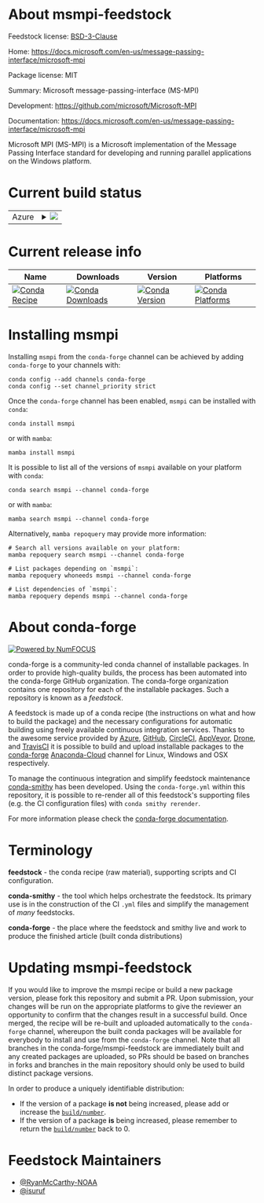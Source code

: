 About msmpi-feedstock
=====================

Feedstock license: [BSD-3-Clause](https://github.com/conda-forge/msmpi-feedstock/blob/main/LICENSE.txt)

Home: https://docs.microsoft.com/en-us/message-passing-interface/microsoft-mpi

Package license: MIT

Summary: Microsoft message-passing-interface (MS-MPI)

Development: https://github.com/microsoft/Microsoft-MPI

Documentation: https://docs.microsoft.com/en-us/message-passing-interface/microsoft-mpi

Microsoft MPI (MS-MPI) is a Microsoft implementation of the Message Passing
Interface standard for developing and running parallel applications on the
Windows platform.


Current build status
====================


<table>
    
  <tr>
    <td>Azure</td>
    <td>
      <details>
        <summary>
          <a href="https://dev.azure.com/conda-forge/feedstock-builds/_build/latest?definitionId=10837&branchName=main">
            <img src="https://dev.azure.com/conda-forge/feedstock-builds/_apis/build/status/msmpi-feedstock?branchName=main">
          </a>
        </summary>
        <table>
          <thead><tr><th>Variant</th><th>Status</th></tr></thead>
          <tbody><tr>
              <td>win_64</td>
              <td>
                <a href="https://dev.azure.com/conda-forge/feedstock-builds/_build/latest?definitionId=10837&branchName=main">
                  <img src="https://dev.azure.com/conda-forge/feedstock-builds/_apis/build/status/msmpi-feedstock?branchName=main&jobName=win&configuration=win%20win_64_" alt="variant">
                </a>
              </td>
            </tr>
          </tbody>
        </table>
      </details>
    </td>
  </tr>
</table>

Current release info
====================

| Name | Downloads | Version | Platforms |
| --- | --- | --- | --- |
| [![Conda Recipe](https://img.shields.io/badge/recipe-msmpi-green.svg)](https://anaconda.org/conda-forge/msmpi) | [![Conda Downloads](https://img.shields.io/conda/dn/conda-forge/msmpi.svg)](https://anaconda.org/conda-forge/msmpi) | [![Conda Version](https://img.shields.io/conda/vn/conda-forge/msmpi.svg)](https://anaconda.org/conda-forge/msmpi) | [![Conda Platforms](https://img.shields.io/conda/pn/conda-forge/msmpi.svg)](https://anaconda.org/conda-forge/msmpi) |

Installing msmpi
================

Installing `msmpi` from the `conda-forge` channel can be achieved by adding `conda-forge` to your channels with:

```
conda config --add channels conda-forge
conda config --set channel_priority strict
```

Once the `conda-forge` channel has been enabled, `msmpi` can be installed with `conda`:

```
conda install msmpi
```

or with `mamba`:

```
mamba install msmpi
```

It is possible to list all of the versions of `msmpi` available on your platform with `conda`:

```
conda search msmpi --channel conda-forge
```

or with `mamba`:

```
mamba search msmpi --channel conda-forge
```

Alternatively, `mamba repoquery` may provide more information:

```
# Search all versions available on your platform:
mamba repoquery search msmpi --channel conda-forge

# List packages depending on `msmpi`:
mamba repoquery whoneeds msmpi --channel conda-forge

# List dependencies of `msmpi`:
mamba repoquery depends msmpi --channel conda-forge
```


About conda-forge
=================

[![Powered by
NumFOCUS](https://img.shields.io/badge/powered%20by-NumFOCUS-orange.svg?style=flat&colorA=E1523D&colorB=007D8A)](https://numfocus.org)

conda-forge is a community-led conda channel of installable packages.
In order to provide high-quality builds, the process has been automated into the
conda-forge GitHub organization. The conda-forge organization contains one repository
for each of the installable packages. Such a repository is known as a *feedstock*.

A feedstock is made up of a conda recipe (the instructions on what and how to build
the package) and the necessary configurations for automatic building using freely
available continuous integration services. Thanks to the awesome service provided by
[Azure](https://azure.microsoft.com/en-us/services/devops/), [GitHub](https://github.com/),
[CircleCI](https://circleci.com/), [AppVeyor](https://www.appveyor.com/),
[Drone](https://cloud.drone.io/welcome), and [TravisCI](https://travis-ci.com/)
it is possible to build and upload installable packages to the
[conda-forge](https://anaconda.org/conda-forge) [Anaconda-Cloud](https://anaconda.org/)
channel for Linux, Windows and OSX respectively.

To manage the continuous integration and simplify feedstock maintenance
[conda-smithy](https://github.com/conda-forge/conda-smithy) has been developed.
Using the ``conda-forge.yml`` within this repository, it is possible to re-render all of
this feedstock's supporting files (e.g. the CI configuration files) with ``conda smithy rerender``.

For more information please check the [conda-forge documentation](https://conda-forge.org/docs/).

Terminology
===========

**feedstock** - the conda recipe (raw material), supporting scripts and CI configuration.

**conda-smithy** - the tool which helps orchestrate the feedstock.
                   Its primary use is in the construction of the CI ``.yml`` files
                   and simplify the management of *many* feedstocks.

**conda-forge** - the place where the feedstock and smithy live and work to
                  produce the finished article (built conda distributions)


Updating msmpi-feedstock
========================

If you would like to improve the msmpi recipe or build a new
package version, please fork this repository and submit a PR. Upon submission,
your changes will be run on the appropriate platforms to give the reviewer an
opportunity to confirm that the changes result in a successful build. Once
merged, the recipe will be re-built and uploaded automatically to the
`conda-forge` channel, whereupon the built conda packages will be available for
everybody to install and use from the `conda-forge` channel.
Note that all branches in the conda-forge/msmpi-feedstock are
immediately built and any created packages are uploaded, so PRs should be based
on branches in forks and branches in the main repository should only be used to
build distinct package versions.

In order to produce a uniquely identifiable distribution:
 * If the version of a package **is not** being increased, please add or increase
   the [``build/number``](https://docs.conda.io/projects/conda-build/en/latest/resources/define-metadata.html#build-number-and-string).
 * If the version of a package **is** being increased, please remember to return
   the [``build/number``](https://docs.conda.io/projects/conda-build/en/latest/resources/define-metadata.html#build-number-and-string)
   back to 0.

Feedstock Maintainers
=====================

* [@RyanMcCarthy-NOAA](https://github.com/RyanMcCarthy-NOAA/)
* [@isuruf](https://github.com/isuruf/)

